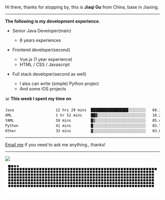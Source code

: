 Hi there, thanks for stopping by, this is **Jiaqi Gu** from China, base in Jiaxing.

---

**The following is my development experience.**

- Senior Java Developer(main)
  - 8 years experiences

- Frontend developer(second)
  - Vue.js (1 year experience)
  - HTML / CSS / Javascript
  
- Full stack developer(second as well)
  - I also can write (simple) Python project
  - And some iOS projects

📊 **This week I spent my time on**
<!--START_SECTION:waka-->

```txt
Java                   12 hrs 29 mins  █████████████████░░░░░░░░   68.18 %
XML                    1 hr 52 mins    ██▓░░░░░░░░░░░░░░░░░░░░░░   10.22 %
YAML                   59 mins         █▒░░░░░░░░░░░░░░░░░░░░░░░   05.43 %
Python                 41 mins         █░░░░░░░░░░░░░░░░░░░░░░░░   03.73 %
Other                  33 mins         ▓░░░░░░░░░░░░░░░░░░░░░░░░   03.04 %
```

<!--END_SECTION:waka-->

---

[Email me](mailto:htk2klwgr@mozmail.com?subject=Hiring_from_GitHub) if you need to ask me anything., thanks!

---

![]( https://visitor-badge.glitch.me/badge?page_id=githubgujiaqi)
![]( https://github.com/droid-Q/droid-Q/raw/output/github-contribution-grid-snake.svg#gh-dark-mode-only)
